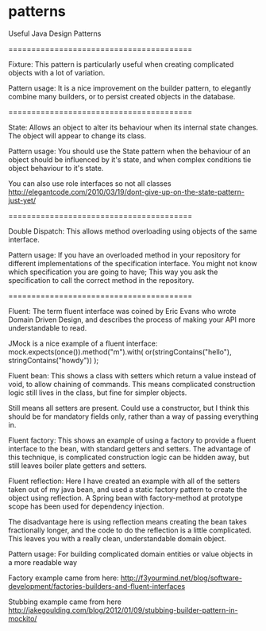 patterns
========

Useful Java Design Patterns

========================================

Fixture:
This pattern is particularly useful when creating complicated objects with a lot of variation.

Pattern usage:
It is a nice improvement on the builder pattern, to elegantly combine many builders,
or to persist created objects in the database.

========================================

State:
Allows an object to alter its behaviour when its internal state changes.
The object will appear to change its class.

Pattern usage:
You should use the State pattern when the behaviour of an object should be influenced by it's state,
and when complex conditions tie object behaviour to it's state.

You can also use role interfaces so not all classes
http://elegantcode.com/2010/03/19/dont-give-up-on-the-state-pattern-just-yet/

========================================

Double Dispatch:
This allows method overloading using objects of the same interface.

Pattern usage:
If you have an overloaded method in your repository for different implementations of the specification interface.
You might not know which specification you are going to have;
This way you ask the specification to call the correct method in the repository.

========================================

Fluent:
The term fluent interface was coined by Eric Evans who wrote Domain Driven Design,
and describes the process of making your API more understandable to read.

JMock is a nice example of a fluent interface:
mock.expects(once()).method("m").with( or(stringContains("hello"),
                                          stringContains("howdy")) );

Fluent bean:
This shows a class with setters which return a value instead of void,
to allow chaining of commands.
This means complicated construction logic still lives in the class,
but fine for simpler objects.

Still means all setters are present.
Could use a constructor, but I think this should be for mandatory fields only,
rather than a way of passing everything in.

Fluent factory:
This shows an example of using a factory to provide a fluent interface to the bean,
with standard getters and setters.
The advantage of this technique, is complicated construction logic can be hidden away,
but still leaves boiler plate getters and setters.

Fluent reflection:
Here I have created an example with all of the setters taken out of my java bean,
and used a static factory pattern to create the object using reflection.
A Spring bean with factory-method at prototype scope has been used for dependency injection.

The disadvantage here is using reflection means creating the bean takes fractionally longer,
and the code to do the reflection is a little complicated.
This leaves you with a really clean, understandable domain object.

Pattern usage:
For building complicated domain entities or value objects in a more readable way

Factory example came from here:
http://f3yourmind.net/blog/software-development/factories-builders-and-fluent-interfaces

Stubbing example came from here
http://jakegoulding.com/blog/2012/01/09/stubbing-builder-pattern-in-mockito/
